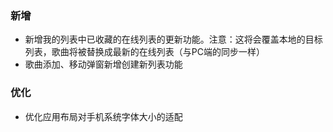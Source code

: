 ### 新增

- 新增我的列表中已收藏的在线列表的更新功能。注意：这将会覆盖本地的目标列表，歌曲将被替换成最新的在线列表（与PC端的同步一样）
- 歌曲添加、移动弹窗新增创建新列表功能

### 优化

- 优化应用布局对手机系统字体大小的适配

